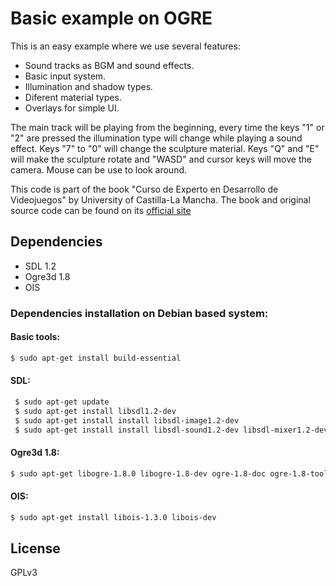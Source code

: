 # Basic example on OGRE

This is an easy example where we use several features:

* Sound tracks as BGM and sound effects.
* Basic input system.
* Illumination and shadow types.
* Diferent material types.
* Overlays for simple UI.

The main track will be playing from the beginning, every time the keys "1" or "2" are pressed the illumination type will change while playing a sound effect. Keys "7" to "0" will change the sculpture material. Keys "Q" and "E" will make the sculpture rotate and "WASD" and cursor keys will move the camera. Mouse can be use to look around.

This code is part of the book "Curso de Experto en Desarrollo de Videojuegos" by University of Castilla-La Mancha. The book and original source code can be found on its [official site]

## Dependencies

  * SDL 1.2
  * Ogre3d 1.8
  * OIS

### Dependencies installation on Debian based system:

#### Basic tools:
```sh
$ sudo apt-get install build-essential
```
#### SDL:
```sh
 $ sudo apt-get update
 $ sudo apt-get install libsdl1.2-dev
 $ sudo apt-get install install libsdl-image1.2-dev
 $ sudo apt-get install install libsdl-sound1.2-dev libsdl-mixer1.2-dev
```
#### Ogre3d 1.8:
```sh
$ sudo apt-get libogre-1.8.0 libogre-1.8-dev ogre-1.8-doc ogre-1.8-tools
```
#### OIS:
```sh
$ sudo apt-get install libois-1.3.0 libois-dev
```

License
----
GPLv3

[official site]:http://www.cursodesarrollovideojuegos.com/
